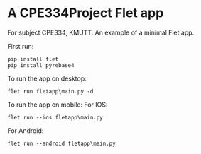 # A CPE334Project Flet app
For subject CPE334, KMUTT.
An example of a minimal Flet app.

First run:
```
pip install flet
pip install pyrebase4
```

To run the app on desktop:
```
flet run fletapp\main.py -d
```

To run the app on mobile:
For IOS:
```
flet run --ios fletapp\main.py
```
For Android:
```
flet run --android fletapp\main.py
```